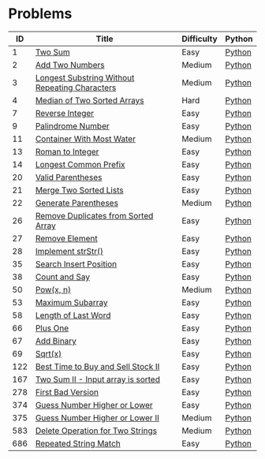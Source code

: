# Problems

|ID  | Title | Difficulty | Python |
|----|-------|------------|--------|
|1   | [Two Sum](https://leetcode.com/problems/two-sum/) | Easy | [Python](Problems/two-sum.py) |
|2   | [Add Two Numbers](https://leetcode.com/problems/add-two-numbers/) | Medium | [Python](Problems/add-two-numbers.py) |
|3   | [Longest Substring Without Repeating Characters](https://leetcode.com/problems/longest-substring-without-repeating-characters/) | Medium | [Python](Problems/longest-substring-without-repeating-characters.py) |
|4   | [Median of Two Sorted Arrays](https://leetcode.com/problems/median-of-two-sorted-arrays/) | Hard | [Python](Problems/median-of-two-sorted-arrays.py)
|7   | [Reverse Integer](https://leetcode.com/problems/reverse-integer/) | Easy | [Python](Problems/reverse-integer.py) |
|9   | [Palindrome Number](https://leetcode.com/problems/palindrome-number/) | Easy | [Python](Problems/palindrome-number.py) |
|11  | [Container With Most Water](https://leetcode.com/problems/container-with-most-water/) | Medium | [Python](Problems/container-with-most-water.py) |
|13  | [Roman to Integer](https://leetcode.com/problems/roman-to-integer/) | Easy | [Python](Problems/roman-to-integer.py) |
|14  | [Longest Common Prefix](https://leetcode.com/problems/longest-common-prefix/) | Easy | [Python](Problems/longest-common-prefix.py) |
|20  | [Valid Parentheses](https://leetcode.com/problems/valid-parentheses/) | Easy | [Python](Problems/valid-parentheses.py) |
|21  | [Merge Two Sorted Lists](https://leetcode.com/problems/merge-two-sorted-lists/) | Easy | [Python](Problems/merge-two-sorted-lists.py) |
|22  | [Generate Parentheses](https://leetcode.com/problems/generate-parentheses/) | Medium | [Python](Problems/generate-parentheses.py) |
|26  | [Remove Duplicates from Sorted Array](https://leetcode.com/problems/remove-duplicates-from-sorted-array/) | Easy | [Python](Problems/remove-duplicates-from-sorted-array.py) |
|27  | [Remove Element](https://leetcode.com/problems/remove-element/) | Easy | [Python](Problems/remove-element.py) |
|28  | [Implement strStr()](https://leetcode.com/problems/implement-strstr/) | Easy | [Python](Problems/implement-strstr.py) |
|35  | [Search Insert Position](https://leetcode.com/problems/search-insert-position/) | Easy | [Python](Problems/search-insert-position.py) |
|38  | [Count and Say](https://leetcode.com/problems/count-and-say/) | Easy | [Python](Problems/count-and-say.py) |
|50  | [Pow(x, n)](https://leetcode.com/problems/powx-n/) | Medium | [Python](Problems/powx-n.py) |
|53  | [Maximum Subarray](https://leetcode.com/problems/maximum-subarray/) | Easy | [Python](Problems/maximum-subarray.py) |
|58  | [Length of Last Word](https://leetcode.com/problems/length-of-last-word/) | Easy | [Python](Problems/length-of-last-word.py)
|66  | [Plus One](https://leetcode.com/problems/plus-one/) | Easy | [Python](Problems/plus-one.py) |
|67  | [Add Binary](https://leetcode.com/problems/add-binary/) | Easy | [Python](Problems/add-binary.py) |
|69  | [Sqrt(x)](https://leetcode.com/problems/sqrtx/) | Easy | [Python](Problems/sqrtx.py) |
|122 | [Best Time to Buy and Sell Stock II](https://leetcode.com/problems/best-time-to-buy-and-sell-stock-ii/) | Easy | [Python](Problems/best-time-to-buy-and-sell-stock-ii.py) |
|167 | [Two Sum II - Input array is sorted](https://leetcode.com/problems/two-sum-ii-input-array-is-sorted/) | Easy | [Python](Problems/two-sum-ii-input-array-is-sorted.py) |
|278 | [First Bad Version](https://leetcode.com/problems/first-bad-version/) | Easy | [Python](Problems/first-bad-version.py) |
|374 | [Guess Number Higher or Lower](https://leetcode.com/problems/guess-number-higher-or-lower/) | Easy | [Python](Problems/guess-number-higher-or-lower.py) |
|375 | [Guess Number Higher or Lower II](https://leetcode.com/problems/guess-number-higher-or-lower-ii/) | Medium | [Python](Problems/guess-number-higher-or-lower-ii.py) |
|583 | [Delete Operation for Two Strings](https://leetcode.com/problems/delete-operation-for-two-strings/) | Medium | [Python](Problems/delete-operation-for-two-strings.py) |
|686 | [Repeated String Match](https://leetcode.com/problems/repeated-string-match/) | Easy | [Python](Problems/repeated-string-match.py) |